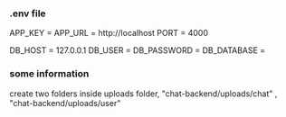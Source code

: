 ### .env file

APP_KEY = 
APP_URL = http://localhost
PORT = 4000

DB_HOST = 127.0.0.1
DB_USER = 
DB_PASSWORD = 
DB_DATABASE =

### some information
create two folders inside uploads folder, "chat-backend/uploads/chat" , "chat-backend/uploads/user" 

